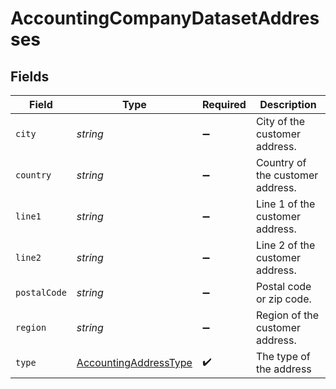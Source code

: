 # AccountingCompanyDatasetAddresses


## Fields

| Field                                                                 | Type                                                                  | Required                                                              | Description                                                           |
| --------------------------------------------------------------------- | --------------------------------------------------------------------- | --------------------------------------------------------------------- | --------------------------------------------------------------------- |
| `city`                                                                | *string*                                                              | :heavy_minus_sign:                                                    | City of the customer address.                                         |
| `country`                                                             | *string*                                                              | :heavy_minus_sign:                                                    | Country of the customer address.                                      |
| `line1`                                                               | *string*                                                              | :heavy_minus_sign:                                                    | Line 1 of the customer address.                                       |
| `line2`                                                               | *string*                                                              | :heavy_minus_sign:                                                    | Line 2 of the customer address.                                       |
| `postalCode`                                                          | *string*                                                              | :heavy_minus_sign:                                                    | Postal code or zip code.                                              |
| `region`                                                              | *string*                                                              | :heavy_minus_sign:                                                    | Region of the customer address.                                       |
| `type`                                                                | [AccountingAddressType](../../models/shared/accountingaddresstype.md) | :heavy_check_mark:                                                    | The type of the address                                               |